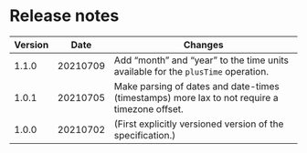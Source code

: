# Release notes

| Version | Date | Changes |
|---|---|---|
| 1.1.0 | 20210709 | Add “month” and “year” to the time units available for the `plusTime` operation.
| 1.0.1 | 20210705 | Make parsing of dates and date-times (timestamps) more lax to not require a timezone offset.
| 1.0.0 | 20210702 | (First explicitly versioned version of the specification.)

